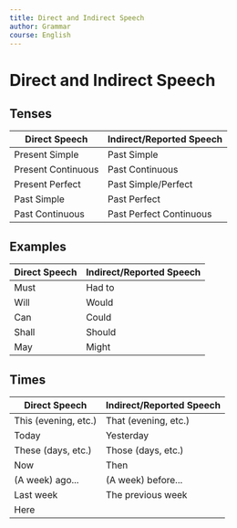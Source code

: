 ```yaml
---
title: Direct and Indirect Speech
author: Grammar
course: English
---
```


# Direct and Indirect Speech

## Tenses

| Direct Speech | Indirect/Reported Speech |
|---|---|
| Present Simple | Past Simple |
| Present Continuous | Past Continuous | 
| Present Perfect | Past Simple/Perfect |
| Past Simple | Past Perfect |
| Past Continuous | Past Perfect Continuous | 

## Examples

| Direct Speech | Indirect/Reported Speech |
|---|---|
| Must | Had to |
| Will | Would |
| Can | Could |
| Shall | Should |
| May | Might |

## Times

| Direct Speech | Indirect/Reported Speech |
|---|---|
| This (evening, etc.)| That (evening, etc.) |
| Today | Yesterday |
| These (days, etc.) | Those (days, etc.) |
| Now | Then |
| (A week) ago...| (A week) before... |
| Last week | The previous week | 
| Here | |
